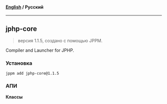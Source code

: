 #### [English](README.md) / **Русский**

---

## jphp-core
> версия 1.1.5, создано с помощью JPPM.

Compiler and Launcher for JPHP.

### Установка
```
jppm add jphp-core@1.1.5
```

### АПИ
**Классы**